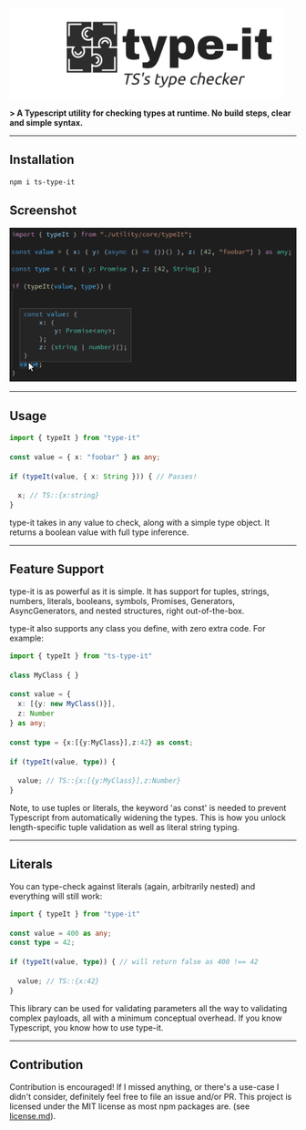 ![type-it](./logo/type-it.png)

**> A Typescript utility for checking types at runtime. No build steps, clear and simple syntax.**

---

## Installation

```sh
npm i ts-type-it
```

## Screenshot

![demo](./logo/demo.png)

---

## Usage

```ts
import { typeIt } from "type-it"

const value = { x: "foobar" } as any;

if (typeIt(value, { x: String })) { // Passes!

  x; // TS::{x:string}
}
```

type-it takes in any value to check, along with a simple type object. It returns a boolean value with full type inference.

---
## Feature Support

type-it is as powerful as it is simple. It has support for tuples, strings, numbers, literals, booleans, symbols, Promises, Generators, AsyncGenerators, and nested structures, right out-of-the-box.

type-it also supports any class you define, with zero extra code.  For example:

```ts
import { typeIt } from "ts-type-it"

class MyClass { }

const value = {
  x: [{y: new MyClass()}],
  z: Number
} as any;

const type = {x:[{y:MyClass}],z:42} as const;

if (typeIt(value, type)) {

  value; // TS::{x:[{y:MyClass}],z:Number}
}
```

Note, to use tuples or literals, the keyword 'as const' is needed to prevent
Typescript from automatically widening the types. This is how you unlock
length-specific tuple validation as well as literal string typing.

---

## Literals

You can type-check against literals (again, arbitrarily nested) and everything will still work:


```ts
import { typeIt } from "type-it"

const value = 400 as any;
const type = 42;

if (typeIt(value, type)) { // will return false as 400 !== 42

  value; // TS::{x:42}
}
```

This library can be used for validating parameters all the way to validating complex payloads, all with a minimum conceptual overhead. If you know Typescript, you know how to use type-it.

---

## Contribution

Contribution is encouraged! If I missed anything, or there's a use-case I didn't consider, definitely feel free to file an issue and/or PR. This project is licensed under the MIT license as most npm packages are. (see [license.md](./license.md)).
